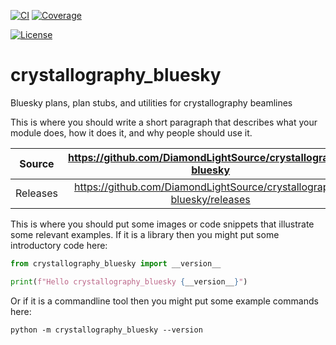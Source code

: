 [![CI](https://github.com/DiamondLightSource/crystallography-bluesky/actions/workflows/ci.yml/badge.svg)](https://github.com/DiamondLightSource/crystallography-bluesky/actions/workflows/ci.yml)
[![Coverage](https://codecov.io/gh/DiamondLightSource/crystallography-bluesky/branch/main/graph/badge.svg)](https://codecov.io/gh/DiamondLightSource/crystallography-bluesky)

[![License](https://img.shields.io/badge/License-Apache%202.0-blue.svg)](https://www.apache.org/licenses/LICENSE-2.0)

# crystallography_bluesky

Bluesky plans, plan stubs, and utilities for crystallography beamlines

This is where you should write a short paragraph that describes what your module does,
how it does it, and why people should use it.

Source          | <https://github.com/DiamondLightSource/crystallography-bluesky>
:---:           | :---:
Releases        | <https://github.com/DiamondLightSource/crystallography-bluesky/releases>

This is where you should put some images or code snippets that illustrate
some relevant examples. If it is a library then you might put some
introductory code here:

```python
from crystallography_bluesky import __version__

print(f"Hello crystallography_bluesky {__version__}")
```

Or if it is a commandline tool then you might put some example commands here:

```
python -m crystallography_bluesky --version
```
